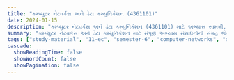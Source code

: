 ```yaml
---
title: "કમ્પ્યુટર નેટવર્કસ અને ડેટા કમ્યુનિકેશન (4361101)"
date: 2024-01-15
description: "કમ્પ્યુટર નેટવર્કસ અને ડેટા કમ્યુનિકેશન (4361101) માટે અભ્યાસ સામગ્રી, પ્રશ્નપત્રો અને ઉકેલો - ઇલેક્ટ્રોનિક્સ અને કમ્યુનિકેશન એન્જિનિયરિંગ, સેમેસ્ટર 6"
summary: "કમ્પ્યુટર નેટવર્કસ અને ડેટા કમ્યુનિકેશન માટે સંપૂર્ણ અભ્યાસ સંસાધનોનો સંગ્રહ જેમાં સિલેબસ, 2024-2025ના પ્રશ્નપત્રો અને વિગતવાર ઉકેલોનો સમાવેશ થાય છે"
tags: ["study-material", "11-ec", "semester-6", "computer-networks", "data-communication", "4361101"]
cascade:
  showReadingTime: false
  showWordCount: false
  showPagination: false
---
```

